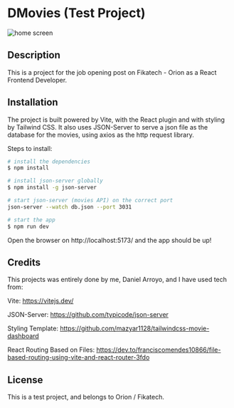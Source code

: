# DMovies (Test Project)

![home screen](https://github.com/daniel0ar/orion-movies/blob/main/home-screen.png?raw=true)

## Description

This is a project for the job opening post on Fikatech - Orion as a React Frontend Developer.

## Installation

The project is built powered by Vite, with the React plugin and with styling by Tailwind CSS. It also uses JSON-Server to serve a json file as the database for the movies, using axios as the http request library.

Steps to install:
```bash
# install the dependencies
$ npm install

# install json-server globally
$ npm install -g json-server

# start json-server (movies API) on the correct port
json-server --watch db.json --port 3031

# start the app
$ npm run dev
```

Open the browser on http://localhost:5173/ and the app should be up!

## Credits

This projects was entirely done by me, Daniel Arroyo, and I have used tech from:

Vite: https://vitejs.dev/

JSON-Server: https://github.com/typicode/json-server

Styling Template: https://github.com/mazyar1128/tailwindcss-movie-dashboard

React Routing Based on Files: https://dev.to/franciscomendes10866/file-based-routing-using-vite-and-react-router-3fdo

## License

This is a test project, and belongs to Orion / Fikatech.